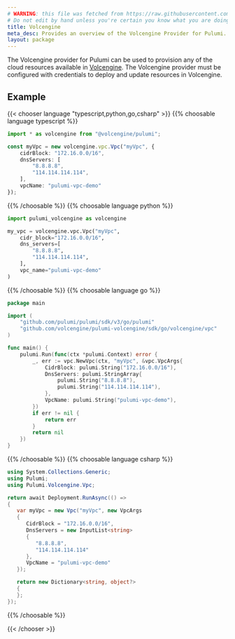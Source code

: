 ```yaml
---
# WARNING: this file was fetched from https://raw.githubusercontent.com/volcengine/pulumi-volcengine/v0.0.32/docs/_index.md
# Do not edit by hand unless you're certain you know what you are doing!
title: Volcengine
meta_desc: Provides an overview of the Volcengine Provider for Pulumi.
layout: package
---
```


The Volcengine provider for Pulumi can be used to provision any of the cloud resources available in [Volcengine](https://volcengine.com).
The Volcengine provider must be configured with credentials to deploy and update resources in Volcengine.

## Example

{{< chooser language "typescript,python,go,csharp" >}}
{{% choosable language typescript %}}

```typescript
import * as volcengine from "@volcengine/pulumi";

const myVpc = new volcengine.vpc.Vpc("myVpc", {
    cidrBlock: "172.16.0.0/16",
    dnsServers: [
        "8.8.8.8",
        "114.114.114.114",
    ],
    vpcName: "pulumi-vpc-demo"
});
```

{{% /choosable %}}
{{% choosable language python %}}

```python
import pulumi_volcengine as volcengine

my_vpc = volcengine.vpc.Vpc("myVpc",
    cidr_block="172.16.0.0/16",
    dns_servers=[
        "8.8.8.8",
        "114.114.114.114",
    ],
    vpc_name="pulumi-vpc-demo"
)
```

{{% /choosable %}}
{{% choosable language go %}}

```go
package main

import (
    "github.com/pulumi/pulumi/sdk/v3/go/pulumi"
    "github.com/volcengine/pulumi-volcengine/sdk/go/volcengine/vpc"
)

func main() {
    pulumi.Run(func(ctx *pulumi.Context) error {
        _, err := vpc.NewVpc(ctx, "myVpc", &vpc.VpcArgs{
            CidrBlock: pulumi.String("172.16.0.0/16"),
            DnsServers: pulumi.StringArray{
                pulumi.String("8.8.8.8"),
                pulumi.String("114.114.114.114"),
            },
            VpcName: pulumi.String("pulumi-vpc-demo"),
        })
        if err != nil {
            return err
        }
        return nil
    })
}
```

{{% /choosable %}}
{{% choosable language csharp %}}

```csharp
using System.Collections.Generic;
using Pulumi;
using Pulumi.Volcengine.Vpc;

return await Deployment.RunAsync(() =>
{
   var myVpc = new Vpc("myVpc", new VpcArgs
   {
      CidrBlock = "172.16.0.0/16",
      DnsServers = new InputList<string>
      {
         "8.8.8.8",
         "114.114.114.114"
      },
      VpcName = "pulumi-vpc-demo"
   });

   return new Dictionary<string, object?>
   {
   };
});
```

{{% /choosable %}}

{{< /chooser >}}